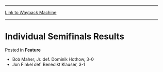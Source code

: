 
---
[Link to Wayback Machine](https://web.archive.org/web/20171031060834/https://magic.wizards.com/en/articles/archive/feature/individual-semifinals-results-2000-01-01)

[_metadata_:wayback_url]:- "https://magic.wizards.com/en/articles/archive/feature/individual-semifinals-results-2000-01-01"
[_metadata_:wayback_raw_url]:- "https://web.archive.org/web/20171031060834id_/https://magic.wizards.com/en/articles/archive/feature/individual-semifinals-results-2000-01-01"
[_metadata_:wayback_capture_timestamp]:- "2017-10-31 06:08:34+00:00"
[_metadata_:description]:- "Bob Maher, Jr. def. Dominik Hothow, 3-0 Jon Finkel def. Benedikt Klauser, 3-1"
[_metadata_:generator]:- "Drupal 7 (http://drupal.org)"
---


Individual Semifinals Results
=============================



 Posted in **Feature**












* Bob Maher, Jr. def. Dominik Hothow, 3-0
* Jon Finkel def. Benedikt Klauser, 3-1






